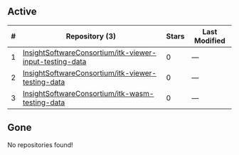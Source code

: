 ## Active
| # | Repository (3) | Stars | Last Modified |
| --- | --- | --- | --- |
| 1 | [InsightSoftwareConsortium/itk-viewer-input-testing-data](https://gin.g-node.org/InsightSoftwareConsortium/itk-viewer-input-testing-data) | 0 | — |
| 2 | [InsightSoftwareConsortium/itk-viewer-testing-data](https://gin.g-node.org/InsightSoftwareConsortium/itk-viewer-testing-data) | 0 | — |
| 3 | [InsightSoftwareConsortium/itk-wasm-testing-data](https://gin.g-node.org/InsightSoftwareConsortium/itk-wasm-testing-data) | 0 | — |

## Gone
No repositories found!

